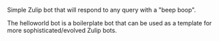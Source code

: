 Simple Zulip bot that will respond to any query with a "beep boop".

The helloworld bot is a boilerplate bot that can be used as a
template for more sophisticated/evolved Zulip bots.
